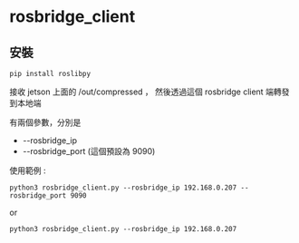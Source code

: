 # rosbridge_client
## 安裝
```
pip install roslibpy
```

接收 jetson 上面的 /out/compressed ， 然後透過這個 rosbridge client 端轉發到本地端

有兩個參數，分別是
- --rosbridge_ip
- --rosbridge_port (這個預設為 9090)
  
使用範例 :
```
python3 rosbridge_client.py --rosbridge_ip 192.168.0.207 --rosbridge_port 9090
```
or 
```
python3 rosbridge_client.py --rosbridge_ip 192.168.0.207
```
